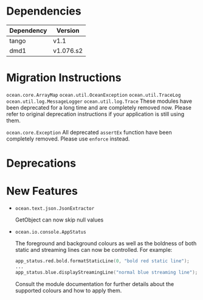 Dependencies
============

Dependency | Version
-----------|---------
tango      | v1.1
dmd1       | v1.076.s2

Migration Instructions
======================

`ocean.core.ArrayMap`
`ocean.util.OceanException`
`ocean.util.TraceLog`
`ocean.util.log.MessageLogger`
`ocean.util.log.Trace`
  These modules have been deprecated for a long time and are completely
  removed now. Please refer to original deprecation instructions if your
  application is still using them.

`ocean.core.Exception`
  All deprecated `assertEx` function have been completely removed. Please
  use `enforce` instead.

Deprecations
============


New Features
============

* ``ocean.text.json.JsonExtractor``

  GetObject can now skip null values
  
* ``ocean.io.console.AppStatus``

  The foreground and background colours as well as the boldness of both static
  and streaming lines can now be controlled.
  For example:

  ```d
  app_status.red.bold.formatStaticLine(0, "bold red static line");
  ...
  app_status.blue.displayStreamingLine("normal blue streaming line");
  ```
      
  Consult the module documentation for further details about the supported
  colours and how to apply them.
